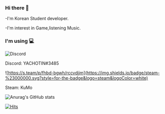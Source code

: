 ### Hi there 👋

-I'm Korean Student developer.

-I'm interest in Game,listening Music.

### I'm using 💻

![Discord](https://img.shields.io/badge/Discord-%235865F2.svg?style=for-the-badge&logo=discord&logoColor=white)

Discord: YACHOTIN#3485

![https://s.team/p/fhbd-bgwh/rccvdjjm](https://img.shields.io/badge/steam-%23000000.svg?style=for-the-badge&logo=steam&logoColor=white)

Steam: KuMo

![Anurag's GitHub stats](https://github-readme-stats.vercel.app/api?username=YACHOTIN&show_icons=true&theme=radical)

[![Hits](https://hits.seeyoufarm.com/api/count/incr/badge.svg?url=https%3A%2F%2Fgithub.com%2FYACHOTIN&count_bg=%2379C83D&title_bg=%23555555&icon=&icon_color=%23E7E7E7&title=hits&edge_flat=false)](https://hits.seeyoufarm.com)
